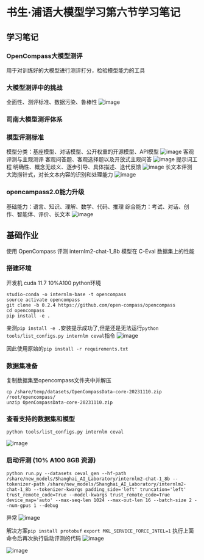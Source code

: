# 书生·浦语大模型学习第六节学习笔记
## 学习笔记
### OpenCompass大模型测评
用于对训练好的大模型进行测评打分，检验模型能力的工具
### 大模型测评中的挑战
全面性、测评标准、数据污染、鲁棒性
![image](https://github.com/PURE281/my_dream/assets/93171238/04161069-bfe2-4a1f-8ddc-25196f911515)
### 司南大模型测评体系
### 模型评测标准
模型分类：基座模型、对话模型、公开权重的开源模型、API模型
![image](https://github.com/PURE281/my_dream/assets/93171238/ea689b72-9b10-4ef9-ab00-c009624be469)
客观评测与主观测评
客观问答题、客观选择题以及开放式主观问答
![image](https://github.com/PURE281/my_dream/assets/93171238/e5732748-1314-4331-ade9-39b7b85d346f)
提示词工程
明确性、概念无歧义、逐步引导、具体描述、迭代反馈
![image](https://github.com/PURE281/my_dream/assets/93171238/e1993489-f712-4fda-b2d0-ebcee2747f61)
长文本评测
大海捞针式，对长文本内容的识别和处理能力
![image](https://github.com/PURE281/my_dream/assets/93171238/f72eeafd-ac1d-4237-bfa5-84a3fb9543fb)
### opencampass2.0能力升级
基础能力：语言、知识、理解、数学、代码、推理
综合能力：考试、对话、创作、智能体、评价、长文本
![image](https://github.com/PURE281/my_dream/assets/93171238/8e0e09dd-6ece-4eda-9700-63939d04427a)

## 基础作业
使用 OpenCompass 评测 internlm2-chat-1_8b 模型在 C-Eval 数据集上的性能
### 搭建环境
开发机 
cuda 11.7 10%A100
python环境
```
studio-conda -o internlm-base -t opencompass
source activate opencompass
git clone -b 0.2.4 https://github.com/open-compass/opencompass
cd opencompass
pip install -e .
```

亲测`pip install -e .`安装提示成功了,但是还是无法运行`python tools/list_configs.py internlm ceval`指令
![image](https://github.com/PURE281/my_dream/assets/93171238/2625f6bf-ac9b-4665-bff5-dbddbb02f3d4)

因此使用原始的`pip install -r requirements.txt`
### 数据集准备
复制数据集至opencompass文件夹中并解压
```
cp /share/temp/datasets/OpenCompassData-core-20231110.zip /root/opencompass/
unzip OpenCompassData-core-20231110.zip
```
### 查看支持的数据集和模型
```
python tools/list_configs.py internlm ceval
```
![image](https://github.com/PURE281/my_dream/assets/93171238/df42aac2-9fd7-43f1-8286-fd8cfc57b414)
### 启动评测 (10% A100 8GB 资源)
```
python run.py --datasets ceval_gen --hf-path /share/new_models/Shanghai_AI_Laboratory/internlm2-chat-1_8b --tokenizer-path /share/new_models/Shanghai_AI_Laboratory/internlm2-chat-1_8b --tokenizer-kwargs padding_side='left' truncation='left' trust_remote_code=True --model-kwargs trust_remote_code=True device_map='auto' --max-seq-len 1024 --max-out-len 16 --batch-size 2 --num-gpus 1 --debug
```
异常
![image](https://github.com/PURE281/my_dream/assets/93171238/e6308fa0-4a94-4b8f-a723-791564771478)

解决方案`pip install protobuf` `export MKL_SERVICE_FORCE_INTEL=1`
执行上面命令后再次执行启动评测的代码
![image](https://github.com/PURE281/my_dream/assets/93171238/038e2db0-3197-4153-9bcf-4d8c25498e5e)

![image](https://github.com/PURE281/my_dream/assets/93171238/d23074e6-3711-47e7-bcf5-1b37db925b39)
